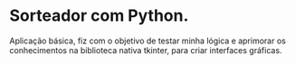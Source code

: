 # Sorteador com Python.

Aplicação básica, fiz com o objetivo de testar minha lógica e aprimorar os conhecimentos na biblioteca nativa tkinter, para criar interfaces gráficas.




